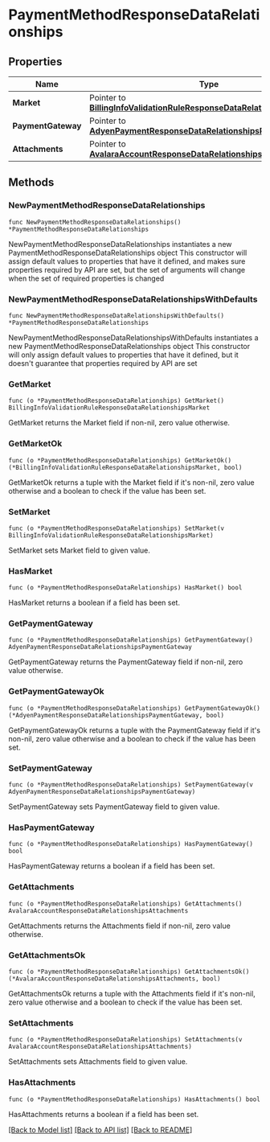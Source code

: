 # PaymentMethodResponseDataRelationships

## Properties

Name | Type | Description | Notes
------------ | ------------- | ------------- | -------------
**Market** | Pointer to [**BillingInfoValidationRuleResponseDataRelationshipsMarket**](BillingInfoValidationRuleResponseDataRelationshipsMarket.md) |  | [optional] 
**PaymentGateway** | Pointer to [**AdyenPaymentResponseDataRelationshipsPaymentGateway**](AdyenPaymentResponseDataRelationshipsPaymentGateway.md) |  | [optional] 
**Attachments** | Pointer to [**AvalaraAccountResponseDataRelationshipsAttachments**](AvalaraAccountResponseDataRelationshipsAttachments.md) |  | [optional] 

## Methods

### NewPaymentMethodResponseDataRelationships

`func NewPaymentMethodResponseDataRelationships() *PaymentMethodResponseDataRelationships`

NewPaymentMethodResponseDataRelationships instantiates a new PaymentMethodResponseDataRelationships object
This constructor will assign default values to properties that have it defined,
and makes sure properties required by API are set, but the set of arguments
will change when the set of required properties is changed

### NewPaymentMethodResponseDataRelationshipsWithDefaults

`func NewPaymentMethodResponseDataRelationshipsWithDefaults() *PaymentMethodResponseDataRelationships`

NewPaymentMethodResponseDataRelationshipsWithDefaults instantiates a new PaymentMethodResponseDataRelationships object
This constructor will only assign default values to properties that have it defined,
but it doesn't guarantee that properties required by API are set

### GetMarket

`func (o *PaymentMethodResponseDataRelationships) GetMarket() BillingInfoValidationRuleResponseDataRelationshipsMarket`

GetMarket returns the Market field if non-nil, zero value otherwise.

### GetMarketOk

`func (o *PaymentMethodResponseDataRelationships) GetMarketOk() (*BillingInfoValidationRuleResponseDataRelationshipsMarket, bool)`

GetMarketOk returns a tuple with the Market field if it's non-nil, zero value otherwise
and a boolean to check if the value has been set.

### SetMarket

`func (o *PaymentMethodResponseDataRelationships) SetMarket(v BillingInfoValidationRuleResponseDataRelationshipsMarket)`

SetMarket sets Market field to given value.

### HasMarket

`func (o *PaymentMethodResponseDataRelationships) HasMarket() bool`

HasMarket returns a boolean if a field has been set.

### GetPaymentGateway

`func (o *PaymentMethodResponseDataRelationships) GetPaymentGateway() AdyenPaymentResponseDataRelationshipsPaymentGateway`

GetPaymentGateway returns the PaymentGateway field if non-nil, zero value otherwise.

### GetPaymentGatewayOk

`func (o *PaymentMethodResponseDataRelationships) GetPaymentGatewayOk() (*AdyenPaymentResponseDataRelationshipsPaymentGateway, bool)`

GetPaymentGatewayOk returns a tuple with the PaymentGateway field if it's non-nil, zero value otherwise
and a boolean to check if the value has been set.

### SetPaymentGateway

`func (o *PaymentMethodResponseDataRelationships) SetPaymentGateway(v AdyenPaymentResponseDataRelationshipsPaymentGateway)`

SetPaymentGateway sets PaymentGateway field to given value.

### HasPaymentGateway

`func (o *PaymentMethodResponseDataRelationships) HasPaymentGateway() bool`

HasPaymentGateway returns a boolean if a field has been set.

### GetAttachments

`func (o *PaymentMethodResponseDataRelationships) GetAttachments() AvalaraAccountResponseDataRelationshipsAttachments`

GetAttachments returns the Attachments field if non-nil, zero value otherwise.

### GetAttachmentsOk

`func (o *PaymentMethodResponseDataRelationships) GetAttachmentsOk() (*AvalaraAccountResponseDataRelationshipsAttachments, bool)`

GetAttachmentsOk returns a tuple with the Attachments field if it's non-nil, zero value otherwise
and a boolean to check if the value has been set.

### SetAttachments

`func (o *PaymentMethodResponseDataRelationships) SetAttachments(v AvalaraAccountResponseDataRelationshipsAttachments)`

SetAttachments sets Attachments field to given value.

### HasAttachments

`func (o *PaymentMethodResponseDataRelationships) HasAttachments() bool`

HasAttachments returns a boolean if a field has been set.


[[Back to Model list]](../README.md#documentation-for-models) [[Back to API list]](../README.md#documentation-for-api-endpoints) [[Back to README]](../README.md)


